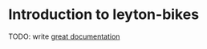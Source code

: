 # Introduction to leyton-bikes

TODO: write [great documentation](http://jacobian.org/writing/what-to-write/)

